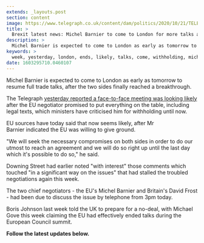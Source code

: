 ```yaml
--- 
extends: _layouts.post 
section: content 
image: https://www.telegraph.co.uk/content/dam/politics/2020/10/21/TELEMMGLPICT000242465430_trans_NvBQzQNjv4BqyKbbTIvVbvqvypOgwykjr4579h87TgycjIUSudEg3sI.jpeg?impolicy=logo-overlay 
title: > 
  Brexit latest news: Michel Barnier to come to London for more talks after impasse ends 
description: > 
  Michel Barnier is expected to come to London as early as tomorrow to resume full trade talks, after the two sides finally reached a breakthrough.EU sources have today said that now seems likely, after Mr Barnier indicated the EU was willing to give ground.Downing Street had earlier noted "with interest" those comments which touched "in a significant way on the issues" that had stalled the troubled negotiations again this week.The two chief negotiators - the EU's Michel Barnier and Britain's David Frost - had been due to discuss the issue by telephone from 3pm today.Boris Johnson last week told the UK to prepare for a no-deal, with Michael Gove this week claiming the EU had effectively ended talks during the European Council summit. 
keywords: > 
  week, yesterday, london, ends, likely, talks, come, withholding, michel, latest, impasse, barnier, brexit, willing, sides, eu 
date: 1603295710.0460107 
--- 
```

<div> 
<p>Michel Barnier is expected to come to London as early as tomorrow to resume full trade talks, after the two sides finally reached a breakthrough.&#160;</p>
<p>The Telegraph <a href="https://www.telegraph.co.uk/politics/2020/10/20/michel-barnier-could-london-thursday-brexit-talks/">yesterday reported a face-to-face meeting was looking likely</a> after the EU negotiator promised to put everything on the table, including legal texts, which ministers have criticised him for withholding until now.&#160;</p>
<p>EU sources have today said that now seems likely, after Mr Barnier&#160;indicated the EU was willing to give ground.&#160;</p>
<p>"We will seek the necessary compromises on both sides in order to do our utmost to reach an agreement and we will do so right up until the last day which it's possible to do so," he said.</p>
<p>Downing Street had earlier&#160;noted "with interest" those&#160;comments which touched&#160;"in a significant way on the issues" that had stalled the troubled negotiations again this week.</p>
<p>The two chief negotiators - the EU's Michel Barnier and Britain's David Frost - had been due to discuss the issue by telephone from 3pm today.&#160;&#160;</p>
<p>Boris Johnson last week told the UK to prepare for a no-deal, with Michael Gove this week claiming the EU had effectively ended talks during the European Council summit.&#160;</p>
<p><strong>Follow the latest updates below.</strong></p>
</div>
